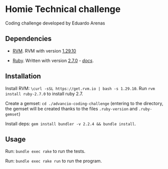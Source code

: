# Homie Technical challenge

Coding challenge developed by Eduardo Arenas

## Dependencies

* [RVM](https://rvm.io). RVM with version [1.29.10](https://rvm.io/blog/2020/03/rvm-1-29-10)

* [Ruby](https://www.ruby-lang.org/en/).  Written with version [2.7.0](https://www.ruby-lang.org/en/news/2019/12/25/ruby-2-7-0-released/) - *[docs](https://docs.ruby-lang.org/en/2.7.0/)*.

## Installation

Install RVM: `\curl -sSL https://get.rvm.io | bash -s 1.29.10`. Run `rvm install ruby-2.7.0` to install ruby 2.7.

Create a gemset: `cd ./advancio-coding-challenge` (entering to the directory, the gemset will be created thanks to the files `.ruby-version` and `.ruby-gemset`)

Install deps: `gem install bundler -v 2.2.4 && bundle install`.

## Usage

Run: `bundle exec rake` to run the tests.

Run: `bundle exec rake run` to run the program.
